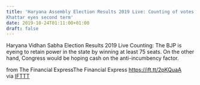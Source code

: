 ```yaml
---
title: 'Haryana Assembly Election Results 2019 Live: Counting of votes today,
Khattar eyes second term'
date: 2019-10-24T01:11:00+01:00
draft: false
---
```


Haryana Vidhan Sabha Election Results 2019 Live Counting: The BJP is eyeing to retain power in the state by winning at least 75 seats. On the other hand, Congress would be hoping cash on the anti-incumbency factor.  
  
from The Financial ExpressThe Financial Express https://ift.tt/2pKQuaA  
via [IFTTT](https://ifttt.com/?ref=da&site=blogger)